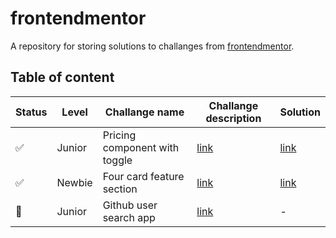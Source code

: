 # frontendmentor

A repository for storing solutions to challanges from [frontendmentor](https://www.frontendmentor.io/challenges).

## Table of content

| Status             | Level  | Challange name                | Challange description                                                                   | Solution                                                                         |
|--------------------|--------|-------------------------------|-----------------------------------------------------------------------------------------|----------------------------------------------------------------------------------|
| :white_check_mark: | Junior | Pricing component with toggle | [link](https://www.frontendmentor.io/challenges/pricing-component-with-toggle-8vPwRMIC) | [link](https://jakubsob.github.io/frontendmentor/pricing-component-with-toggle/) |
| :white_check_mark: | Newbie | Four card feature section     | [link](https://www.frontendmentor.io/challenges/four-card-feature-section-weK1eFYK)     | [link](https://jakubsob.github.io/frontendmentor/four-card-feature-section/)     |
| :construction:     | Junior | Github user search app        | [link](https://www.frontendmentor.io/challenges/github-user-search-app-Q09YOgaH6)       | -                                                                                |